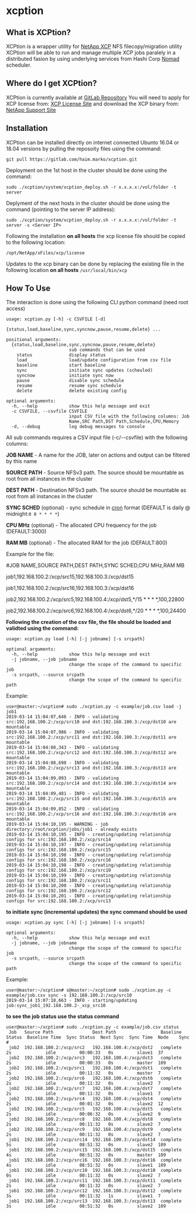# xcption

## What is XCPtion?

XCPtion is a wrapper utility for [NetApp XCP](https://xcp.netapp.com/) NFS filecopy/migration utility
XCPtion will be able to run and manage multiple XCP jobs paralely in a distributed fasion by using underlying services from Hashi Corp [Nomad](https://www.nomadproject.io/) scheduler.

## Where do I get XCPtion?

XCPtion is currently available at [GitLab Repository](https://gitlab.com/haim.marko/xcption)
You will need to apply for XCP license from: [XCP License Site](https://xcp.netapp.com/) and download the XCP binary from: [NetApp Support Site](https://mysupport.netapp.com/tools/info/ECMLP2357425I.html?productID=62115&pcfContentID=ECMLP2357425)

## Installation

XCPtion can be installed directly on internet connected Ubunto 16.04 or 18.04 versions by pulling the reposoity files using the command:

`git pull https://gitlab.com/haim.marko/xcption.git`

Deployment on the 1st host in the cluster should be done using the command:

`sudo ./xcption/system/xcption_deploy.sh -r x.x.x.x:/vol/folder -t server`

Deplyment of the next hosts in the cluster should be done using the command (pointing to the server IP address):

`sudo ./xcption/system/xcption_deploy.sh -r x.x.x.x:/vol/folder -t server -s <Server IP>`

Following the installation **on all hosts** the xcp license file should be copied to the following location:

`/opt/NetApp/xFiles/xcp/license`

Updates to the xcp binary can be done by replacing the existing file in the following location **on all hosts**
`/usr/local/bin/xcp`


## How To Use

The interaction is done using the following CLI python command (need root access)

```
usage: xcption.py [-h] -c CSVFILE [-d]
                  {status,load,baseline,sync,syncnow,pause,resume,delete} ...

positional arguments:
  {status,load,baseline,sync,syncnow,pause,resume,delete}
                        sub commands that can be used
    status              display status
    load                load/update configuration from csv file
    baseline            start baseline
    sync                initiate sync updates (scheuled)
    syncnow             initiate sync now
    pause               disable sync schedule
    resume              resume sync schedule
    delete              delete existing config

optional arguments:
  -h, --help            show this help message and exit
  -c CSVFILE, --csvfile CSVFILE
                        input CSV file with the following columns: Job
                        Name,SRC Path,DST Path,Schedule,CPU,Memory
  -d, --debug           log debug messages to console

```

All sub commands requires a CSV input file (-c/--csvfile) with the following columns: 

**JOB NAME** - A name for the JOB, later on actions and output can be filtered by this name

**SOURCE PATH** - Source NFSv3 path. The source should be mountable as root from all instances in the cluster 

**DEST PATH** - Destination NFSv3 path. The source should be mountable as root from all instances in the cluster 

**SYNC SCHED** (optional) - sync schedule in [cron](http://www.nncron.ru/help/EN/working/cron-format.htm) format (DEFAULT is daily @ midnight:`0 0 * * * *`)

**CPU MHz** (optional) - The allocated CPU frequency for the job (DEFAULT:3000)

**RAM MB** (optional) - The allocated RAM for the job (DEFAULT:800)


Example for the file:

#JOB NAME,SOURCE PATH,DEST PATH,SYNC SCHED,CPU MHz,RAM MB

job1,192.168.100.2:/xcp/src15,192.168.100.3:/xcp/dst15

job1,192.168.100.2:/xcp/src16,192.168.100.3:/xcp/dst16

job2,192.168.100.2:/xcp/src5,192.168.100.4:/xcp/dst5,*/15 * * * *,100,22800

job2,192.168.100.2:/xcp/src6,192.168.100.4:/xcp/dst6,*/20 * * * *,100,24400


**Following the creation of the csv file, the file should be loaded and validted using the command:**

```
usage: xcption.py load [-h] [-j jobname] [-s srcpath]

optional arguments:
  -h, --help            show this help message and exit
  -j jobname, --job jobname
                        change the scope of the command to specific job
  -s srcpath, --source srcpath
                        change the scope of the command to specific path
```


Example:
```
user@master:~/xcption# sudo ./xcption.py -c example/job.csv load -j job1
2019-03-14 15:04:07,646 - INFO - validating src:192.168.100.2:/xcp/src10 and dst:192.168.100.3:/xcp/dst10 are mountable
2019-03-14 15:04:07,986 - INFO - validating src:192.168.100.2:/xcp/src11 and dst:192.168.100.3:/xcp/dst11 are mountable
2019-03-14 15:04:08,343 - INFO - validating src:192.168.100.2:/xcp/src12 and dst:192.168.100.3:/xcp/dst12 are mountable
2019-03-14 15:04:08,698 - INFO - validating src:192.168.100.2:/xcp/src13 and dst:192.168.100.3:/xcp/dst13 are mountable
2019-03-14 15:04:09,093 - INFO - validating src:192.168.100.2:/xcp/src14 and dst:192.168.100.3:/xcp/dst14 are mountable
2019-03-14 15:04:09,481 - INFO - validating src:192.168.100.2:/xcp/src15 and dst:192.168.100.3:/xcp/dst15 are mountable
2019-03-14 15:04:09,852 - INFO - validating src:192.168.100.2:/xcp/src16 and dst:192.168.100.3:/xcp/dst16 are mountable
2019-03-14 15:04:10,195 - WARNING - job directory:/root/xcption/jobs/job1 - already exists
2019-03-14 15:04:10,195 - INFO - creating/updating relationship configs for src:192.168.100.2:/xcp/src14
2019-03-14 15:04:10,197 - INFO - creating/updating relationship configs for src:192.168.100.2:/xcp/src15
2019-03-14 15:04:10,198 - INFO - creating/updating relationship configs for src:192.168.100.2:/xcp/src16
2019-03-14 15:04:10,198 - INFO - creating/updating relationship configs for src:192.168.100.2:/xcp/src10
2019-03-14 15:04:10,199 - INFO - creating/updating relationship configs for src:192.168.100.2:/xcp/src11
2019-03-14 15:04:10,200 - INFO - creating/updating relationship configs for src:192.168.100.2:/xcp/src12
2019-03-14 15:04:10,201 - INFO - creating/updating relationship configs for src:192.168.100.2:/xcp/src13
```


**to initiate sync (incremental updates) the sync command should be used**

```
usage: xcption.py sync [-h] [-j jobname] [-s srcpath]

optional arguments:
  -h, --help            show this help message and exit
  -j jobname, --job jobname
                        change the scope of the command to specific job
  -s srcpath, --source srcpath
                        change the scope of the command to specific path
```


Example:
```
user@master:~/xcption# s@master:~/xcption# sudo ./xcption.py -c example/job.csv sync -s 192.168.100.2:/xcp/src10
2019-03-14 15:07:18,663 - INFO - starting/updating job:sync_job1_192.168.100.2-_xcp_src10
```

**to see the job status use the status command**

```
user@master:~/xcption# sudo ./xcption.py -c example/job.csv status
 Job   Source Path               Dest Path                 Baseline Status  Baseline Time  Sync Status  Next Sync  Sync Time  Node    Sync #
 job2  192.168.100.2:/xcp/src2   192.168.100.4:/xcp/dst2   complete         2s             idle         00:00:33   0s         slave1  37
 job2  192.168.100.2:/xcp/src3   192.168.100.4:/xcp/dst3   complete         2s             idle         00:00:33   0s         master  109
 job2  192.168.100.2:/xcp/src1   192.168.100.4:/xcp/dst1   complete         2s             idle         00:11:32   0s         master  7
 job2  192.168.100.2:/xcp/src6   192.168.100.4:/xcp/dst6   complete         2s             idle         00:11:32   0s         slave2  7
 job2  192.168.100.2:/xcp/src7   192.168.100.4:/xcp/dst7   complete         2s             idle         00:11:32   0s         slave1  7
 job2  192.168.100.2:/xcp/src4   192.168.100.4:/xcp/dst4   complete         2s             idle         00:01:32   0s         slave2  12
 job2  192.168.100.2:/xcp/src5   192.168.100.4:/xcp/dst5   complete         2s             idle         00:06:32   0s         slave2  9
 job2  192.168.100.2:/xcp/src8   192.168.100.4:/xcp/dst8   complete         2s             idle         00:11:32   0s         slave2  7
 job2  192.168.100.2:/xcp/src9   192.168.100.4:/xcp/dst9   complete         2s             idle         00:11:32   0s         slave2  7
 job1  192.168.100.2:/xcp/src14  192.168.100.3:/xcp/dst14  complete         5s             idle         08:51:32   0s         slave2  109
 job1  192.168.100.2:/xcp/src15  192.168.100.3:/xcp/dst15  complete         4s             idle         08:51:32   0s         master  109
 job1  192.168.100.2:/xcp/src16  192.168.100.3:/xcp/dst16  complete         4s             idle         08:51:32   0s         slave1  109
 job1  192.168.100.2:/xcp/src10  192.168.100.3:/xcp/dst10  complete         0s             idle         00:11:32   0s         slave2  7
 job1  192.168.100.2:/xcp/src11  192.168.100.3:/xcp/dst11  complete         2s             idle         00:11:32   0s         slave2  7
 job1  192.168.100.2:/xcp/src12  192.168.100.3:/xcp/dst12  complete         3s             idle         00:11:32   1s         slave1  7
 job1  192.168.100.2:/xcp/src13  192.168.100.3:/xcp/dst13  complete         3s             idle         08:51:32   0s         slave2  109
```




